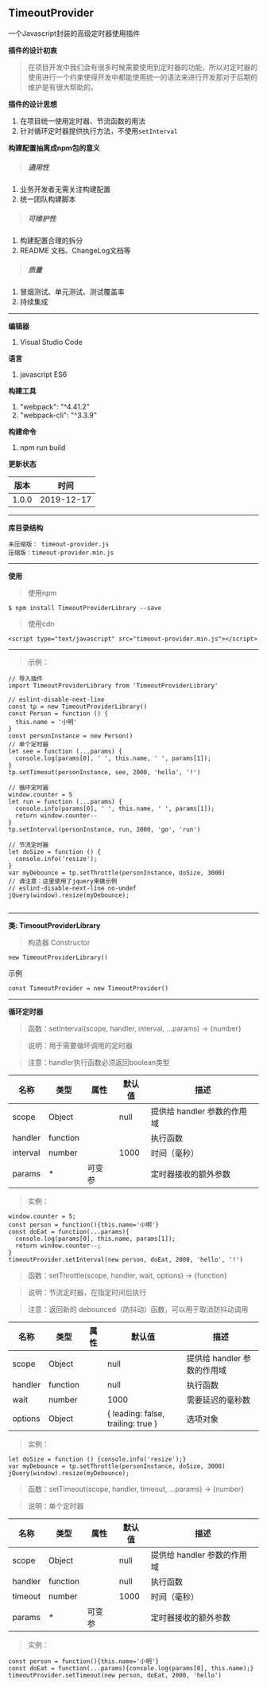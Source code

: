 ## TimeoutProvider
一个Javascript封装的高级定时器使用插件

**插件的设计初衷**
> 在项目开发中我们会有很多时候需要使用到定时器的功能，所以对定时器的使用进行一个约束使得开发中都能使用统一的语法来进行开发那对于后期的维护是有很大帮助的。


**插件的设计思想**
1. 在项目统一使用定时器、节流函数的用法
2. 针对循环定时器提供执行方法，不使用`setInterval`

**构建配置抽离成npm包的意义**
> ##### 通用性
1. 业务开发者无需关注构建配置
2. 统一团队构建脚本

> ##### 可维护性
1. 构建配置合理的拆分
2. README 文档、ChangeLog文档等

> ##### 质量
1. 冒烟测试、单元测试、测试覆盖率
2. 持续集成

---

**编辑器**
1. Visual Studio Code

**语言**
1. javascript ES6

**构建工具**
1. "webpack": "^4.41.2"
2. "webpack-cli": "^3.3.9"

**构建命令**
1. npm run build

**更新状态**

版本 | 时间
---|---
1.0.0 | 2019-12-17

---
**库目录结构**

```
未压缩版： timeout-provider.js
压缩版：timeout-provider.min.js
```

---


**使用**
> 使用npm

```
$ npm install TimeoutProviderLibrary --save
```

> 使用cdn

```
<script type="text/javascript" src="timeout-provider.min.js"></script>
```

---

> 示例：

```
// 导入插件
import TimeoutProviderLibrary from 'TimeoutProviderLibrary'

// eslint-disable-next-line
const tp = new TimeoutProviderLibrary()
const Person = function () {
  this.name = '小明'
}
const personInstance = new Person()
// 单个定时器
let see = function (...params) {
  console.log(params[0], ' ', this.name, ' ', params[1]);
}
tp.setTimeout(personInstance, see, 2000, 'hello', '!')

// 循环定时器
window.counter = 5
let run = function (...params) {
  console.info(params[0], ' ', this.name, ' ', params[1]);
  return window.counter--
}
tp.setInterval(personInstance, run, 2000, 'go', 'run')

// 节流定时器
let doSize = function () {
  console.info('resize');
}
var myDebounce = tp.setThrottle(personInstance, doSize, 3000)
// 请注意：这里使用了jquery来做示例
// eslint-disable-next-line no-undef
jQuery(window).resize(myDebounce);


```

---

**类: TimeoutProviderLibrary**
> 构造器 Constructor

```
new TimeoutProviderLibrary()
```

示例

```
const TimeoutProvider = new TimeoutProvider()
```

---

**循环定时器**

> 函数：setInterval(scope, handler, interval, …params) → {number}

> 说明：用于需要循环调用的定时器

> 注意：handler执行函数必须返回boolean类型

名称 | 类型 | 属性 | 默认值 | 描述
---|---|---|---|---
scope | Object |  | null | 提供给 handler 参数的作用域
handler | function |  |  | 执行函数
interval | number |  | 1000 | 时间（毫秒）
params | * | 可变参 |  | 定时器接收的额外参数

> 实例：

```
window.counter = 5;
const person = function(){this.name='小明'}
const doEat = function(...params){
  console.log(params[0], this.name, params[1]);
  return window.counter--;
}
timeoutProvider.setInterval(new person, doEat, 2000, 'hello', '!')
```

> 函数：setThrottle(scope, handler, wait, options) → {function}

> 说明：节流定时器，在指定时间后执行

> 注意：返回新的 debounced（防抖动）函数，可以用于取消防抖动调用

名称 | 类型 | 属性 | 默认值 | 描述
---|---|---|---|---
scope | Object |  | null | 提供给 handler 参数的作用域
handler | function |  | null | 执行函数
wait | number |  | 1000 | 需要延迟的毫秒数
options | Object |  | { leading: false, trailing: true } | 选项对象

> 实例：

```
let doSize = function () {console.info('resize');}
var myDebounce = tp.setThrottle(personInstance, doSize, 3000)
jQuery(window).resize(myDebounce);
```

> 函数：setTimeout(scope, handler, timeout, …params) → {number}

> 说明：单个定时器

名称 | 类型 | 属性 | 默认值 | 描述
---|---|---|---|---
scope | Object |  | null | 提供给 handler 参数的作用域
handler | function |  | null | 执行函数
timeout | number |  | 1000 | 时间（毫秒）
params | * | 可变参 |  | 定时器接收的额外参数


> 实例：

```
const person = function(){this.name='小明'}
const doEat = function(...params){console.log(params[0], this.name);}
timeoutProvider.setTimeout(new person, doEat, 2000, 'hello')
```
